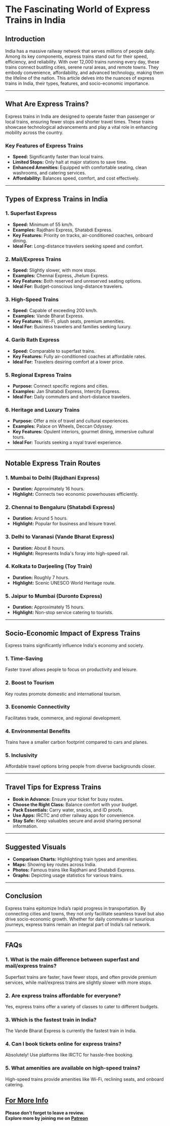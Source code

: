 # **The Fascinating World of Express Trains in India**

## **Introduction**  
India has a massive railway network that serves millions of people daily. Among its key components, express trains stand out for their speed, efficiency, and reliability. With over 12,000 trains running every day, these trains connect bustling cities, serene rural areas, and remote towns. They embody convenience, affordability, and advanced technology, making them the lifeline of the nation. This article delves into the nuances of express trains in India, their types, features, and socio-economic importance.

---

## **What Are Express Trains?**  
Express trains in India are designed to operate faster than passenger or local trains, ensuring fewer stops and shorter travel times. These trains showcase technological advancements and play a vital role in enhancing mobility across the country.

### **Key Features of Express Trains**  
- **Speed:** Significantly faster than local trains.  
- **Limited Stops:** Only halt at major stations to save time.  
- **Enhanced Amenities:** Equipped with comfortable seating, clean washrooms, and catering services.  
- **Affordability:** Balances speed, comfort, and cost effectively.  

---

## **Types of Express Trains in India**  

### **1. Superfast Express**  
- **Speed:** Minimum of 55 km/h.  
- **Examples:** Rajdhani Express, Shatabdi Express.  
- **Key Features:** Priority on tracks, air-conditioned coaches, onboard dining.  
- **Ideal For:** Long-distance travelers seeking speed and comfort.

### **2. Mail/Express Trains**  
- **Speed:** Slightly slower, with more stops.  
- **Examples:** Chennai Express, Jhelum Express.  
- **Key Features:** Both reserved and unreserved seating options.  
- **Ideal For:** Budget-conscious long-distance travelers.  

### **3. High-Speed Trains**  
- **Speed:** Capable of exceeding 200 km/h.  
- **Examples:** Vande Bharat Express.  
- **Key Features:** Wi-Fi, plush seats, premium amenities.  
- **Ideal For:** Business travelers and families seeking luxury.  

### **4. Garib Rath Express**  
- **Speed:** Comparable to superfast trains.  
- **Key Features:** Fully air-conditioned coaches at affordable rates.  
- **Ideal For:** Travelers desiring comfort at a lower price.  

### **5. Regional Express Trains**  
- **Purpose:** Connect specific regions and cities.  
- **Examples:** Jan Shatabdi Express, Intercity Express.  
- **Ideal For:** Daily commuters and short-distance travelers.  

### **6. Heritage and Luxury Trains**  
- **Purpose:** Offer a mix of travel and cultural experiences.  
- **Examples:** Palace on Wheels, Deccan Odyssey.  
- **Key Features:** Opulent interiors, gourmet dining, immersive cultural tours.  
- **Ideal For:** Tourists seeking a royal travel experience.  

---

## **Notable Express Train Routes**  

### **1. Mumbai to Delhi (Rajdhani Express)**  
- **Duration:** Approximately 16 hours.  
- **Highlight:** Connects two economic powerhouses efficiently.  

### **2. Chennai to Bengaluru (Shatabdi Express)**  
- **Duration:** Around 5 hours.  
- **Highlight:** Popular for business and leisure travel.  

### **3. Delhi to Varanasi (Vande Bharat Express)**  
- **Duration:** About 8 hours.  
- **Highlight:** Represents India's foray into high-speed rail.  

### **4. Kolkata to Darjeeling (Toy Train)**  
- **Duration:** Roughly 7 hours.  
- **Highlight:** Scenic UNESCO World Heritage route.  

### **5. Jaipur to Mumbai (Duronto Express)**  
- **Duration:** Approximately 15 hours.  
- **Highlight:** Non-stop service catering to tourists.  

---

## **Socio-Economic Impact of Express Trains**  
Express trains significantly influence India's economy and society.  

### **1. Time-Saving**  
Faster travel allows people to focus on productivity and leisure.  

### **2. Boost to Tourism**  
Key routes promote domestic and international tourism.  

### **3. Economic Connectivity**  
Facilitates trade, commerce, and regional development.  

### **4. Environmental Benefits**  
Trains have a smaller carbon footprint compared to cars and planes.  

### **5. Inclusivity**  
Affordable travel options bring people from diverse backgrounds closer.  

---

## **Travel Tips for Express Trains**  
- **Book in Advance:** Ensure your ticket for busy routes.  
- **Choose the Right Class:** Balance comfort with your budget.  
- **Pack Essentials:** Carry water, snacks, and ID proofs.  
- **Use Apps:** IRCTC and other railway apps for convenience.  
- **Stay Safe:** Keep valuables secure and avoid sharing personal information.  

---

## **Suggested Visuals**  
- **Comparison Charts:** Highlighting train types and amenities.  
- **Maps:** Showing key routes across India.  
- **Photos:** Famous trains like Rajdhani and Shatabdi Express.  
- **Graphs:** Depicting usage statistics for various trains.  

---

## **Conclusion**  
Express trains epitomize India’s rapid progress in transportation. By connecting cities and towns, they not only facilitate seamless travel but also drive socio-economic growth. Whether for daily commutes or luxurious journeys, express trains remain an integral part of India’s rail network.  

---

## **FAQs**

### **1. What is the main difference between superfast and mail/express trains?**  
Superfast trains are faster, have fewer stops, and often provide premium services, while mail/express trains are slightly slower with more stops.  

### **2. Are express trains affordable for everyone?**  
Yes, express trains offer a variety of classes to cater to different budgets.  

### **3. Which is the fastest train in India?**  
The Vande Bharat Express is currently the fastest train in India.  

### **4. Can I book tickets online for express trains?**  
Absolutely! Use platforms like IRCTC for hassle-free booking.  

### **5. What amenities are available on high-speed trains?**  
High-speed trains provide amenities like Wi-Fi, reclining seats, and onboard catering.  

[For More Info](https://www.indiain.in/)
---

**Please don’t forget to leave a review.  
Explore more by joining me on [Patreon](https://www.indiain.in/p/list-of-express-trains-in-india.html)**  
